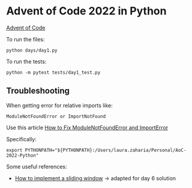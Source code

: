 # Advent of Code 2022 in Python

[Advent of Code](https://adventofcode.com/)

To run the files:
```
python days/day1.py
```

To run the tests:
```
python -m pytest tests/day1_test.py
```

## Troubleshooting

When getting error for relative imports like:

`ModuleNotFoundError or ImportNotFound`

Use this article [How to Fix ModuleNotFoundError and ImportError](https://medium.com/towards-data-science/how-to-fix-modulenotfounderror-and-importerror-248ce5b69b1c)

Specifically:
```
export PYTHONPATH="${PYTHONPATH}:/Users/laura.zaharia/Personal/AoC-2022-Python"
```

Some useful references:
- [How to implement a sliding window](https://levelup.gitconnected.com/an-introduction-to-sliding-window-algorithms-5533c4fe1cc7) -> adapted for day 6 solution